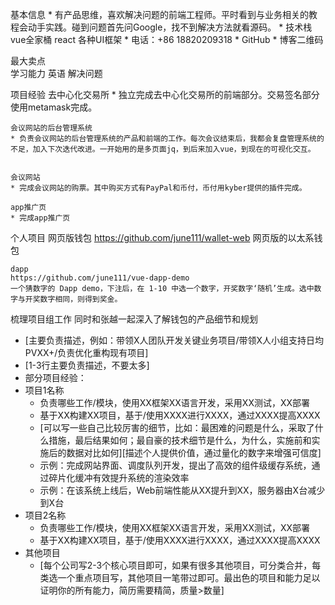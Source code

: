 
基本信息
    * 有产品思维，喜欢解决问题的前端工程师。平时看到与业务相关的教程会动手实践。碰到问题首先问Google，找不到解决方法就看源码。
    * 技术栈 vue全家桶 react 各种UI框架
    * 电话：+86 18820209318
    * GitHub
    * 博客二维码

最大卖点    
    学习能力
    英语
    解决问题

项目经验
	去中心化交易所
    * 独立完成去中心化交易所的前端部分。交易签名部分使用metamask完成。

	会议网站的后台管理系统
    * 负责会议网站的后台管理系统的产品和前端的工作。每次会议结束后，我都会复盘管理系统的不足，加入下次迭代改进。一开始用的是多页面jq，到后来加入vue，到现在的可视化交互。

    
    会议网站
    * 完成会议网站的购票。其中购买方式有PayPal和币付，币付用kyber提供的插件完成。

    app推广页
    * 完成app推广页

个人项目
    网页版钱包
    https://github.com/june111/wallet-web
	网页版的以太系钱包

    dapp
    https://github.com/june111/vue-dapp-demo
	一个猜数字的 Dapp demo，下注后，在 1-10 中选一个数字，开奖数字‘随机’生成。选中数字与开奖数字相同，则得到奖金。


梳理项目组工作
同时和张越一起深入了解钱包的产品细节和规划



* [主要负责描述，例如：带领X人团队开发关键业务项目/带领X人小组支持日均PVXX+/负责优化重构现有项目]
* [1-3行主要负责描述，不要太多]
* 部分项目经验：
* 项目1名称
    * 负责哪些工作/模块，使用XX框架XX语言开发，采用XX测试，XX部署
    * 基于XX构建XX项目，基于/使用XXXX进行XXXX，通过XXXX提高XXXX
    * [可以写一些自己比较厉害的细节，比如：最困难的问题是什么，采取了什么措施，最后结果如何；最自豪的技术细节是什么，为什么，实施前和实施后的数据对比如何][描述个人提供价值，通过量化的数字来增强可信度]
    * 示例：完成网站界面、调度队列开发，提出了高效的组件级缓存系统，通过碎片化缓冲有效提升系统的渲染效率 
    * 示例：在该系统上线后，Web前端性能从XX提升到XX，服务器由X台减少到X台
* 项目2名称
    * 负责哪些工作/模块，使用XX框架XX语言开发，采用XX测试，XX部署
    * 基于XX构建XX项目，基于/使用XXXX进行XXXX，通过XXXX提高XXXX
* 其他项目
    * [每个公司写2-3个核心项目即可，如果有很多其他项目，可分类合并，每类选一个重点项目写，其他项目一笔带过即可。最出色的项目和能力足以证明你的所有能力，简历需要精简，质量>数量]


